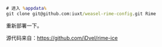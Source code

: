 ```bat
# 进入 %appdata%
git clone git@github.com:iuxt/weasel-rime-config.git Rime
```

重新部署一下。


源代码来自：<https://github.com/iDvel/rime-ice>
